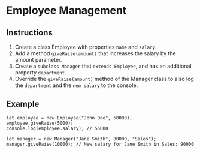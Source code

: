 # Employee Management

## Instructions

1. Create a class Employee with properties `name` and `salary`.
2. Add a method `giveRaise(amount)` that increases the salary by the amount parameter.
3. Create a `subclass Manager` that `extends Employee`, and has an additional property `department`.
4. Override the `giveRaise(amount)` method of the Manager class to also log the `department` and the `new salary` to the console.

## Example

```(js)
let employee = new Employee("John Doe", 50000);
employee.giveRaise(5000);
console.log(employee.salary); // 55000

let manager = new Manager("Jane Smith", 80000, "Sales");
manager.giveRaise(10000); // New salary for Jane Smith in Sales: 90000
```
